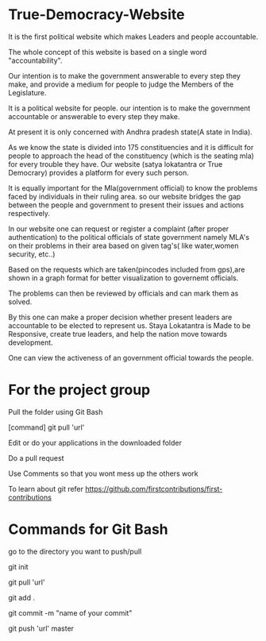 # True-Democracy-Website
It is the first political website which makes Leaders and people accountable. 

The whole concept of this website is based on a single word "accountability".

Our intention is to make the government answerable to every step they make, and provide a medium for people to judge the Members of the Legislature. 

It is a political website for people. our intention is to make the government accountable or answerable to every step they make.

At present it is only concerned with Andhra pradesh state(A state in India).

As we know the state is divided into 175 constituencies and it is difficult for people to approach the head of the constituency (which is the seating mla) for every trouble they have. Our website (satya lokatantra or True Democrary) provides a platform for every such person.

It is equally important for the Mla(government official) to know the problems faced by individuals in their ruling area. so our website bridges the gap between the people and government to present their issues and actions respectively.

In our website one can request or register a complaint (after proper authentication) to the political officials of state government namely MLA's on their problems in their area based on given tag's( like water,women security, etc..)

Based on the requests which are taken(pincodes included from gps),are shown in a graph format for better visualization to governemt officials.

The problems can then be reviewed by officials and can mark them as solved.

By this one can make a proper decision whether present leaders are accountable to be elected to represent us.
Staya Lokatantra is Made to be Responsive, create true leaders, and help the nation move towards development. 

One can view the activeness of an government official towards the people.

# For the project group
Pull the folder using Git Bash

[command] git pull 'url'

Edit or do your applications in the downloaded folder

Do a pull request

Use Comments so that you wont mess up the others work

To learn about git refer https://github.com/firstcontributions/first-contributions

# Commands for Git Bash

go to the directory you want to push/pull

git init

git pull 'url'

git add .

git commit -m "name of your commit"

git push 'url' master
